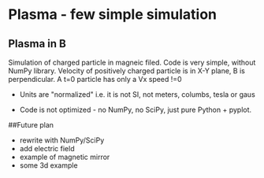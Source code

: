# Plasma - few simple simulation

## Plasma in B

Simulation of charged particle in magneic filed. Code is very simple, without NumPy library. Velocity of positively charged particle is in X-Y plane, B is perpendicular. A t=0 particle has only a Vx speed !=0

* Units are "normalized" i.e. it is not SI, not meters, columbs, tesla or gaus  

* Code is not optimized - no NumPy, no SciPy, just pure Python + pyplot.

##Future plan
* rewrite with NumPy/SciPy
* add electric field
* example of magnetic mirror
* some 3d example

